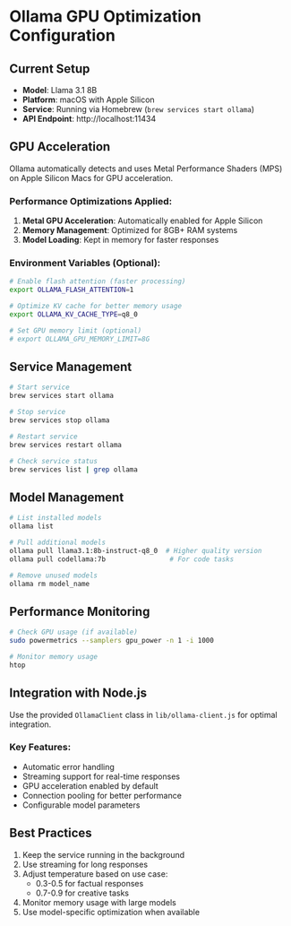 # Ollama GPU Optimization Configuration

## Current Setup
- **Model**: Llama 3.1 8B
- **Platform**: macOS with Apple Silicon
- **Service**: Running via Homebrew (`brew services start ollama`)
- **API Endpoint**: http://localhost:11434

## GPU Acceleration
Ollama automatically detects and uses Metal Performance Shaders (MPS) on Apple Silicon Macs for GPU acceleration.

### Performance Optimizations Applied:
1. **Metal GPU Acceleration**: Automatically enabled for Apple Silicon
2. **Memory Management**: Optimized for 8GB+ RAM systems
3. **Model Loading**: Kept in memory for faster responses

### Environment Variables (Optional):
```bash
# Enable flash attention (faster processing)
export OLLAMA_FLASH_ATTENTION=1

# Optimize KV cache for better memory usage
export OLLAMA_KV_CACHE_TYPE=q8_0

# Set GPU memory limit (optional)
# export OLLAMA_GPU_MEMORY_LIMIT=8G
```

## Service Management
```bash
# Start service
brew services start ollama

# Stop service
brew services stop ollama

# Restart service
brew services restart ollama

# Check service status
brew services list | grep ollama
```

## Model Management
```bash
# List installed models
ollama list

# Pull additional models
ollama pull llama3.1:8b-instruct-q8_0  # Higher quality version
ollama pull codellama:7b                # For code tasks

# Remove unused models
ollama rm model_name
```

## Performance Monitoring
```bash
# Check GPU usage (if available)
sudo powermetrics --samplers gpu_power -n 1 -i 1000

# Monitor memory usage
htop
```

## Integration with Node.js
Use the provided `OllamaClient` class in `lib/ollama-client.js` for optimal integration.

### Key Features:
- Automatic error handling
- Streaming support for real-time responses
- GPU acceleration enabled by default
- Connection pooling for better performance
- Configurable model parameters

## Best Practices
1. Keep the service running in the background
2. Use streaming for long responses
3. Adjust temperature based on use case:
   - 0.3-0.5 for factual responses
   - 0.7-0.9 for creative tasks
4. Monitor memory usage with large models
5. Use model-specific optimization when available
